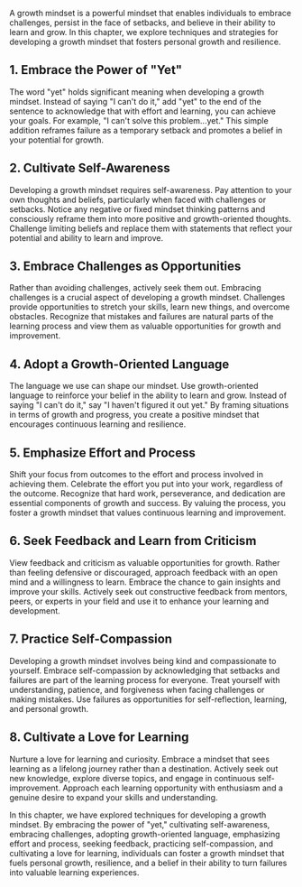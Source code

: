 
A growth mindset is a powerful mindset that enables individuals to embrace challenges, persist in the face of setbacks, and believe in their ability to learn and grow. In this chapter, we explore techniques and strategies for developing a growth mindset that fosters personal growth and resilience.

1\. Embrace the Power of "Yet"
-----------------------------

The word "yet" holds significant meaning when developing a growth mindset. Instead of saying "I can't do it," add "yet" to the end of the sentence to acknowledge that with effort and learning, you can achieve your goals. For example, "I can't solve this problem...yet." This simple addition reframes failure as a temporary setback and promotes a belief in your potential for growth.

2\. Cultivate Self-Awareness
---------------------------

Developing a growth mindset requires self-awareness. Pay attention to your own thoughts and beliefs, particularly when faced with challenges or setbacks. Notice any negative or fixed mindset thinking patterns and consciously reframe them into more positive and growth-oriented thoughts. Challenge limiting beliefs and replace them with statements that reflect your potential and ability to learn and improve.

3\. Embrace Challenges as Opportunities
--------------------------------------

Rather than avoiding challenges, actively seek them out. Embracing challenges is a crucial aspect of developing a growth mindset. Challenges provide opportunities to stretch your skills, learn new things, and overcome obstacles. Recognize that mistakes and failures are natural parts of the learning process and view them as valuable opportunities for growth and improvement.

4\. Adopt a Growth-Oriented Language
-----------------------------------

The language we use can shape our mindset. Use growth-oriented language to reinforce your belief in the ability to learn and grow. Instead of saying "I can't do it," say "I haven't figured it out yet." By framing situations in terms of growth and progress, you create a positive mindset that encourages continuous learning and resilience.

5\. Emphasize Effort and Process
-------------------------------

Shift your focus from outcomes to the effort and process involved in achieving them. Celebrate the effort you put into your work, regardless of the outcome. Recognize that hard work, perseverance, and dedication are essential components of growth and success. By valuing the process, you foster a growth mindset that values continuous learning and improvement.

6\. Seek Feedback and Learn from Criticism
-----------------------------------------

View feedback and criticism as valuable opportunities for growth. Rather than feeling defensive or discouraged, approach feedback with an open mind and a willingness to learn. Embrace the chance to gain insights and improve your skills. Actively seek out constructive feedback from mentors, peers, or experts in your field and use it to enhance your learning and development.

7\. Practice Self-Compassion
---------------------------

Developing a growth mindset involves being kind and compassionate to yourself. Embrace self-compassion by acknowledging that setbacks and failures are part of the learning process for everyone. Treat yourself with understanding, patience, and forgiveness when facing challenges or making mistakes. Use failures as opportunities for self-reflection, learning, and personal growth.

8\. Cultivate a Love for Learning
--------------------------------

Nurture a love for learning and curiosity. Embrace a mindset that sees learning as a lifelong journey rather than a destination. Actively seek out new knowledge, explore diverse topics, and engage in continuous self-improvement. Approach each learning opportunity with enthusiasm and a genuine desire to expand your skills and understanding.

In this chapter, we have explored techniques for developing a growth mindset. By embracing the power of "yet," cultivating self-awareness, embracing challenges, adopting growth-oriented language, emphasizing effort and process, seeking feedback, practicing self-compassion, and cultivating a love for learning, individuals can foster a growth mindset that fuels personal growth, resilience, and a belief in their ability to turn failures into valuable learning experiences.
